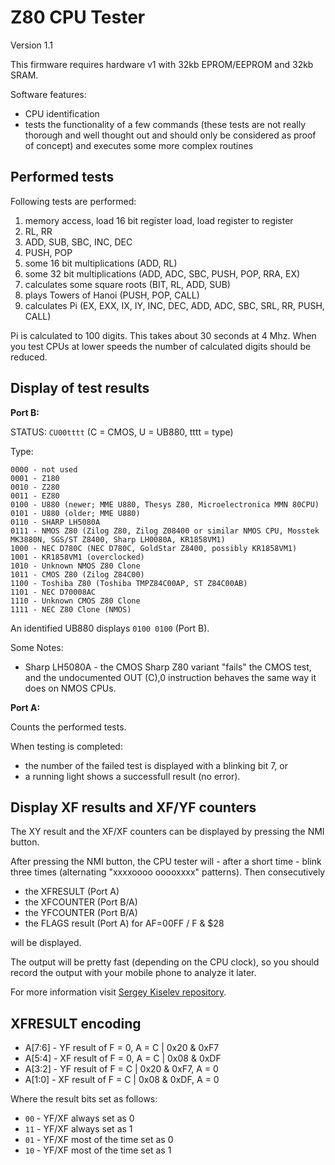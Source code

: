 # Z80 CPU Tester

Version 1.1

This firmware requires hardware v1 with 32kb EPROM/EEPROM and 32kb SRAM.

Software features:
- CPU identification
- tests the functionality of a few commands (these tests are not really thorough and well thought out and should only be considered as proof of concept) and executes some more complex routines

## Performed tests

Following tests are performed:
1. memory access, load 16 bit register load, load register to register
2. RL, RR
3. ADD, SUB, SBC, INC, DEC
4. PUSH, POP
5. some 16 bit multiplications (ADD, RL)
6. some 32 bit multiplications (ADD, ADC, SBC, PUSH, POP, RRA, EX)
7. calculates some square roots (BIT, RL, ADD, SUB)
8. plays Towers of Hanoi (PUSH, POP, CALL)
9. calculates Pi (EX, EXX, IX, IY, INC, DEC, ADD, ADC, SBC, SRL, RR, PUSH, CALL)

Pi is calculated to 100 digits. This takes about 30 seconds at 4 Mhz.
When you test CPUs at lower speeds the number of calculated digits
should be reduced.

## Display of test results

**Port B:**

STATUS: `CU00tttt` (C = CMOS, U = UB880, tttt = type)

Type:
```
0000 - not used
0001 - Z180
0010 - Z280
0011 - EZ80 
0100 - U880 (newer; MME U880, Thesys Z80, Microelectronica MMN 80CPU)
0101 - U880 (older; MME U880)
0110 - SHARP LH5080A
0111 - NMOS Z80 (Zilog Z80, Zilog Z08400 or similar NMOS CPU, Mosstek MK3880N, SGS/ST Z8400, Sharp LH0080A, KR1858VM1)
1000 - NEC D780C (NEC D780C, GoldStar Z8400, possibly KR1858VM1)
1001 - KR1858VM1 (overclocked)
1010 - Unknown NMOS Z80 Clone
1011 - CMOS Z80 (Zilog Z84C00)
1100 - Toshiba Z80 (Toshiba TMPZ84C00AP, ST Z84C00AB)
1101 - NEC D70008AC
1110 - Unknown CMOS Z80 Clone
1111 - NEC Z80 Clone (NMOS)
```

An identified UB880 displays `0100 0100` (Port B).

Some Notes:
- Sharp LH5080A - the CMOS Sharp Z80 variant "fails" the CMOS test, and the undocumented OUT (C),0 instruction behaves the same way it does on NMOS CPUs.

**Port A:**

Counts the performed tests.

When testing is completed:
- the number of the failed test is displayed with a blinking bit 7, or 
- a running light shows a successfull result (no error).

## Display XF results and XF/YF counters

The XY result and the XF/XF counters can be displayed by pressing the NMI button.

After pressing the NMI button, the CPU tester will - after a short time - blink three times (alternating "xxxxoooo ooooxxxx" patterns).
Then consecutively

- the XFRESULT (Port A)
- the XFCOUNTER (Port B/A)
- the YFCOUNTER (Port B/A)
- the FLAGS result (Port A) for AF=00FF / F & $28

will be displayed.

The output will be pretty fast (depending on the CPU clock), so you should record the output with your mobile phone to analyze it later.

For more information visit [Sergey Kiselev repository](https://github.com/skiselev/z80-tests/blob/main/Results.md).

## XFRESULT encoding

- A[7:6] - YF result of F = 0, A = C | 0x20 & 0xF7
- A[5:4] - XF result of F = 0, A = C | 0x08 & 0xDF
- A[3:2] - YF result of F = C | 0x20 & 0xF7, A = 0
- A[1:0] - XF result of F = C | 0x08 & 0xDF, A = 0

Where the result bits set as follows:
- `00` - YF/XF always set as 0
- `11` - YF/XF always set as 1
- `01` - YF/XF most of the time set as 0
- `10` - YF/XF most of the time set as 1

